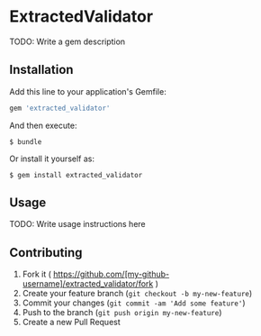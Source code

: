 # ExtractedValidator

TODO: Write a gem description

## Installation

Add this line to your application's Gemfile:

```ruby
gem 'extracted_validator'
```

And then execute:

    $ bundle

Or install it yourself as:

    $ gem install extracted_validator

## Usage

TODO: Write usage instructions here

## Contributing

1. Fork it ( https://github.com/[my-github-username]/extracted_validator/fork )
2. Create your feature branch (`git checkout -b my-new-feature`)
3. Commit your changes (`git commit -am 'Add some feature'`)
4. Push to the branch (`git push origin my-new-feature`)
5. Create a new Pull Request
